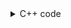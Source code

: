 <details><summary>C++ code</summary>

Runtime `9 ms` Beats `52.86%`.<br>
Memory `7.7 MB` Beats `29.86%`.

![](../../../../assets/142.png)

</details>
